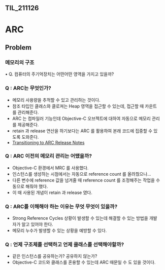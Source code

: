 ## TIL_211126

    
# ARC

## Problem

### 메모리의 구조
•	Q. 컴퓨터의 주기억장치는 어떤어떤 영역을 가지고 있을까?


### Q : ARC는 무엇인가?
- 메모리 사용량을 추적할 수 있고 관리하는 것이다.
- 참조 타입인 클래스와 클로져는 Heap 영역을 접근할 수 있는데, 접근할 때 카운트를 관리해준다.
- ARC 는 컴파일러 기능인데 Objective-C 오브젝트에 대하여 자동으로 메모리 관리를 제공해준다.
- retain 과 release 연산을 하기보다는 ARC 를 활용하여 본래 코드에 집중할 수 있도록 도와준다. 
- [Transitioning to ARC Release Notes](https://developer.apple.com/library/archive/releasenotes/ObjectiveC/RN-TransitioningToARC/Introduction/Introduction.html)

### Q : ARC 이전의 메모리 관리는 어땠을까?
- Objective-C 환경에서 MRC 를 사용했다.
- 인스턴스를 생성하는 시점에서는 자동으로 reference count 를 올려줬으나...
- 다른 변수에 reference 값을 넘겨줄 때 reference count 를 조정해주는 작업을 수동으로 해줘야 했다.
- 이 때 사용된 개념이 retain 과 release 였다.

### Q : ARC를 이해해야 하는 이유는 무엇 무엇이 있을까?
- Strong Reference Cycles 상황이 발생할 수 있는데 해결할 수 있는 방법을 개발자가 알고 있어야 한다.
- 메모리 누수가 발생할 수 있는 상황을 예방할 수 있다.

### Q : 언제 구조체를 선택하고 언제 클래스를 선택해야할까?
- 같은 인스턴스를 공유하는가? 공유하지 않는가?
- Objective-C 코드와 클래스를 혼용할 수 있는데 ARC 때문일 수 도 있을 것이다.
